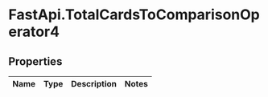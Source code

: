# FastApi.TotalCardsToComparisonOperator4

## Properties
Name | Type | Description | Notes
------------ | ------------- | ------------- | -------------

